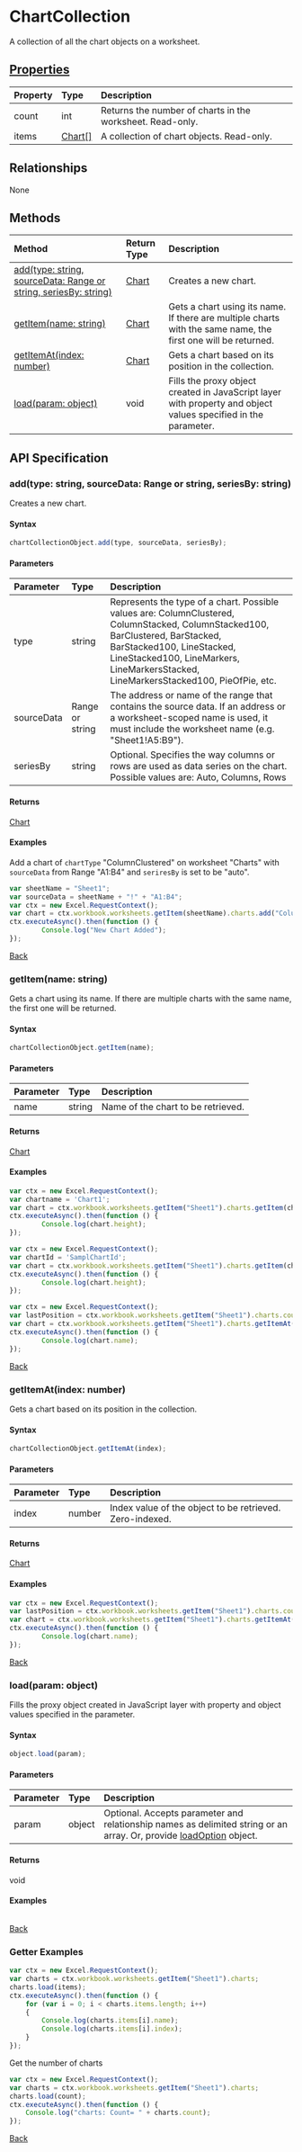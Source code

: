 # ChartCollection

A collection of all the chart objects on a worksheet.

## [Properties](#getter-examples)
| Property	   | Type	|Description
|:---------------|:--------|:----------|
|count|int|Returns the number of charts in the worksheet. Read-only.|
|items|[Chart[]](chart.md)|A collection of chart objects. Read-only.|

## Relationships
None


## Methods

| Method		   | Return Type	|Description|
|:---------------|:--------|:----------|
|[add(type: string, sourceData: Range or string, seriesBy: string)](#addtype-string-sourcedata-range-or-string-seriesby-string)|[Chart](chart.md)|Creates a new chart.|
|[getItem(name: string)](#getitemname-string)|[Chart](chart.md)|Gets a chart using its name. If there are multiple charts with the same name, the first one will be returned.|
|[getItemAt(index: number)](#getitematindex-number)|[Chart](chart.md)|Gets a chart based on its position in the collection.|
|[load(param: object)](#loadparam-object)|void|Fills the proxy object created in JavaScript layer with property and object values specified in the parameter.|

## API Specification

### add(type: string, sourceData: Range or string, seriesBy: string)
Creates a new chart.

#### Syntax
```js
chartCollectionObject.add(type, sourceData, seriesBy);
```

#### Parameters
| Parameter	   | Type	|Description|
|:---------------|:--------|:----------|
|type|string|Represents the type of a chart.  Possible values are: ColumnClustered, ColumnStacked, ColumnStacked100, BarClustered, BarStacked, BarStacked100, LineStacked, LineStacked100, LineMarkers, LineMarkersStacked, LineMarkersStacked100, PieOfPie, etc.|
|sourceData|Range or string|The address or name of the range that contains the source data. If an address or a worksheet-scoped name is used, it must include the worksheet name (e.g. "Sheet1!A5:B9"). |
|seriesBy|string|Optional. Specifies the way columns or rows are used as data series on the chart.  Possible values are: Auto, Columns, Rows|

#### Returns
[Chart](chart.md)

#### Examples

Add a chart of `chartType` "ColumnClustered" on worksheet "Charts" with `sourceData` from Range "A1:B4" and `seriresBy` is set to be "auto".

```js
var sheetName = "Sheet1";
var sourceData = sheetName + "!" + "A1:B4";
var ctx = new Excel.RequestContext();
var chart = ctx.workbook.worksheets.getItem(sheetName).charts.add("ColumnClustered", sourceData, "auto");
ctx.executeAsync().then(function () {
		Console.log("New Chart Added");
});
```


[Back](#methods)

### getItem(name: string)
Gets a chart using its name. If there are multiple charts with the same name, the first one will be returned.

#### Syntax
```js
chartCollectionObject.getItem(name);
```

#### Parameters
| Parameter	   | Type	|Description|
|:---------------|:--------|:----------|
|name|string|Name of the chart to be retrieved.|

#### Returns
[Chart](chart.md)

#### Examples

```js
var ctx = new Excel.RequestContext();
var chartname = 'Chart1';
var chart = ctx.workbook.worksheets.getItem("Sheet1").charts.getItem(chartname);
ctx.executeAsync().then(function () {
		Console.log(chart.height);
});
```


```js
var ctx = new Excel.RequestContext();
var chartId = 'SamplChartId';
var chart = ctx.workbook.worksheets.getItem("Sheet1").charts.getItem(chartId);
ctx.executeAsync().then(function () {
		Console.log(chart.height);
});
```



```js
var ctx = new Excel.RequestContext();
var lastPosition = ctx.workbook.worksheets.getItem("Sheet1").charts.count - 1;
var chart = ctx.workbook.worksheets.getItem("Sheet1").charts.getItemAt(lastPosition);
ctx.executeAsync().then(function () {
		Console.log(chart.name);
});
```


[Back](#methods)

### getItemAt(index: number)
Gets a chart based on its position in the collection.

#### Syntax
```js
chartCollectionObject.getItemAt(index);
```

#### Parameters
| Parameter	   | Type	|Description|
|:---------------|:--------|:----------|
|index|number|Index value of the object to be retrieved. Zero-indexed.|

#### Returns
[Chart](chart.md)

#### Examples

```js
var ctx = new Excel.RequestContext();
var lastPosition = ctx.workbook.worksheets.getItem("Sheet1").charts.count - 1;
var chart = ctx.workbook.worksheets.getItem("Sheet1").charts.getItemAt(lastPosition);
ctx.executeAsync().then(function () {
		Console.log(chart.name);
});
```


[Back](#methods)

### load(param: object)
Fills the proxy object created in JavaScript layer with property and object values specified in the parameter.

#### Syntax
```js
object.load(param);
```

#### Parameters
| Parameter	   | Type	|Description|
|:---------------|:--------|:----------|
|param|object|Optional. Accepts parameter and relationship names as delimited string or an array. Or, provide [loadOption](loadoption.md) object.|

#### Returns
void

#### Examples
```js

```

[Back](#methods)

### Getter Examples

```js
var ctx = new Excel.RequestContext();
var charts = ctx.workbook.worksheets.getItem("Sheet1").charts;
charts.load(items);
ctx.executeAsync().then(function () {
	for (var i = 0; i < charts.items.length; i++)
	{
		Console.log(charts.items[i].name);
		Console.log(charts.items[i].index);
	}
});
```

Get the number of charts

```js
var ctx = new Excel.RequestContext();
var charts = ctx.workbook.worksheets.getItem("Sheet1").charts;
charts.load(count);
ctx.executeAsync().then(function () {
	Console.log("charts: Count= " + charts.count);
});
```


[Back](#properties)
